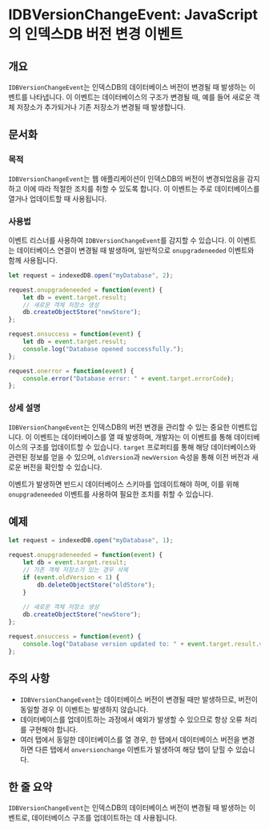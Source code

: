<!--
Meta Description: # IDBVersionChangeEvent: JavaScript의 인덱스DB 버전 변경 이벤트 ## 개요 `IDBVersionChangeEvent`는 인덱스DB의 데이터베이스 버전이 변경될 때 발생하는 이벤트를 나타냅니다. 이 이벤트는 데이터베이스의 구조가 변경될 때,...
Meta Keywords: event, idbversionchangeevent, 데이터베이스, request, 변경될
-->

# IDBVersionChangeEvent: JavaScript의 인덱스DB 버전 변경 이벤트

## 개요
`IDBVersionChangeEvent`는 인덱스DB의 데이터베이스 버전이 변경될 때 발생하는 이벤트를 나타냅니다. 이 이벤트는 데이터베이스의 구조가 변경될 때, 예를 들어 새로운 객체 저장소가 추가되거나 기존 저장소가 변경될 때 발생합니다.

## 문서화

### 목적
`IDBVersionChangeEvent`는 웹 애플리케이션이 인덱스DB의 버전이 변경되었음을 감지하고 이에 따라 적절한 조치를 취할 수 있도록 합니다. 이 이벤트는 주로 데이터베이스를 열거나 업데이트할 때 사용됩니다.

### 사용법
이벤트 리스너를 사용하여 `IDBVersionChangeEvent`를 감지할 수 있습니다. 이 이벤트는 데이터베이스 연결이 변경될 때 발생하며, 일반적으로 `onupgradeneeded` 이벤트와 함께 사용됩니다.

```javascript
let request = indexedDB.open("myDatabase", 2);

request.onupgradeneeded = function(event) {
    let db = event.target.result;
    // 새로운 객체 저장소 생성
    db.createObjectStore("newStore");
};

request.onsuccess = function(event) {
    let db = event.target.result;
    console.log("Database opened successfully.");
};

request.onerror = function(event) {
    console.error("Database error: " + event.target.errorCode);
};
```

### 상세 설명
`IDBVersionChangeEvent`는 인덱스DB의 버전 변경을 관리할 수 있는 중요한 이벤트입니다. 이 이벤트는 데이터베이스를 열 때 발생하며, 개발자는 이 이벤트를 통해 데이터베이스의 구조를 업데이트할 수 있습니다. `target` 프로퍼티를 통해 해당 데이터베이스와 관련된 정보를 얻을 수 있으며, `oldVersion`과 `newVersion` 속성을 통해 이전 버전과 새로운 버전을 확인할 수 있습니다.

이벤트가 발생하면 반드시 데이터베이스 스키마를 업데이트해야 하며, 이를 위해 `onupgradeneeded` 이벤트를 사용하여 필요한 조치를 취할 수 있습니다.

## 예제
```javascript
let request = indexedDB.open("myDatabase", 1);

request.onupgradeneeded = function(event) {
    let db = event.target.result;
    // 기존 객체 저장소가 있는 경우 삭제
    if (event.oldVersion < 1) {
        db.deleteObjectStore("oldStore");
    }
    
    // 새로운 객체 저장소 생성
    db.createObjectStore("newStore");
};

request.onsuccess = function(event) {
    console.log("Database version updated to: " + event.target.result.version);
};
```

## 주의 사항
- `IDBVersionChangeEvent`는 데이터베이스 버전이 변경될 때만 발생하므로, 버전이 동일할 경우 이 이벤트는 발생하지 않습니다.
- 데이터베이스를 업데이트하는 과정에서 예외가 발생할 수 있으므로 항상 오류 처리를 구현해야 합니다.
- 여러 탭에서 동일한 데이터베이스를 열 경우, 한 탭에서 데이터베이스 버전을 변경하면 다른 탭에서 `onversionchange` 이벤트가 발생하여 해당 탭이 닫힐 수 있습니다.

## 한 줄 요약
`IDBVersionChangeEvent`는 인덱스DB의 데이터베이스 버전이 변경될 때 발생하는 이벤트로, 데이터베이스 구조를 업데이트하는 데 사용됩니다.